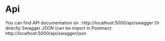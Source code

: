 # Api

You can find API documentation on : http://localhost:5000/api/swagger
Or directly Swagger JSON (can be import in Postman): http://localhost:5000/api/swagger/json
